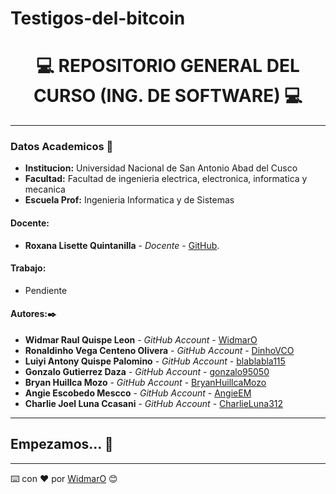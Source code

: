 # Testigos-del-bitcoin
# **<center> 💻 REPOSITORIO GENERAL DEL CURSO (ING. DE SOFTWARE) 💻 </center>**

---

### Datos Academicos 📖

- **Institucion:** Universidad Nacional de San Antonio Abad del Cusco
- **Facultad:** Facultad de ingenieria electrica, electronica, informatica y mecanica
- **Escuela Prof:** Ingenieria Informatica y de Sistemas

#### Docente:

- **Roxana Lisette Quintanilla** - _Docente_ - [GitHub](https://github.com/nitanilla).

#### Trabajo:

- Pendiente

#### Autores:✒️

- **Widmar Raul Quispe Leon** - _GitHub Account_ - [WidmarO](https://github.com/WidmarO)
- **Ronaldinho Vega Centeno Olivera** - _GitHub Account_ - [DinhoVCO](https://github.com/DinhoVCO)
- **Luiyi Antony Quispe Palomino** - _GitHub Account_ - [blablabla115](https://github.com/blablabla115)
- **Gonzalo Gutierrez Daza** - _GitHub Account_ - [gonzalo95050](https://github.com/gonzalo95050)
- **Bryan Huillca Mozo** - _GitHub Account_ - [BryanHuillcaMozo](https://github.com/BryanHuillcaMozo)
- **Angie Escobedo Mescco** - _GitHub Account_ - [AngieEM](https://github.com/AngieEM)
- **Charlie Joel Luna Ccasani** - _GitHub Account_ - [CharlieLuna312](https://github.com/CharlieLuna312)
---

## Empezamos... 🚀


---

⌨️ con ❤️ por [WidmarO](https://github.com/WidmarO) 😊
